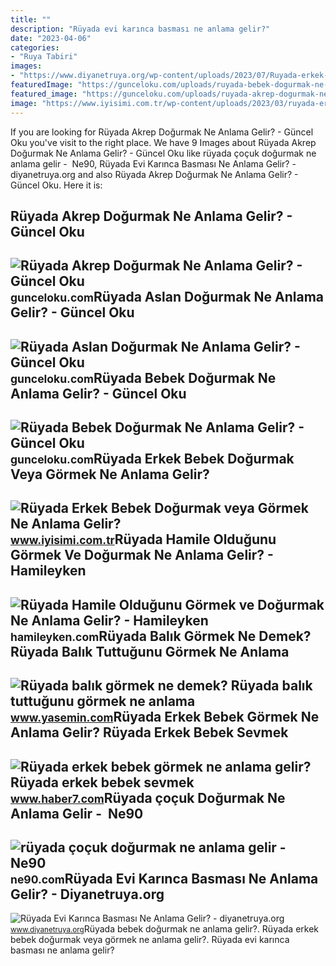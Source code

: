 ```yaml
---
title: ""
description: "Rüyada evi karınca basması ne anlama gelir?"
date: "2023-04-06"
categories:
- "Ruya Tabiri"
images:
- "https://www.diyanetruya.org/wp-content/uploads/2023/07/Ruyada-erkek-bebek-dogurmak-ne-anlama-gelir-Ruyada-ikiz-ucuz-1024x576.jpeg"
featuredImage: "https://gunceloku.com/uploads/ruyada-bebek-dogurmak-ne-anlama-gelir-6377c81218998.jpg"
featured_image: "https://gunceloku.com/uploads/ruyada-akrep-dogurmak-ne-anlama-gelir-638e4380d7805.jpg"
image: "https://www.iyisimi.com.tr/wp-content/uploads/2023/03/ruyada-erkek-bebek-dogurmak.jpg"
---
```


If you are looking for Rüyada Akrep Doğurmak Ne Anlama Gelir? - Güncel Oku you've visit to the right place. We have 9 Images about Rüyada Akrep Doğurmak Ne Anlama Gelir? - Güncel Oku like rüyada çoçuk doğurmak ne anlama gelir - ️ Ne90, Rüyada Evi Karınca Basması Ne Anlama Gelir? - diyanetruya.org and also Rüyada Akrep Doğurmak Ne Anlama Gelir? - Güncel Oku. Here it is:

Rüyada Akrep Doğurmak Ne Anlama Gelir? - Güncel Oku
---------------------------------------------------

 ![Rüyada Akrep Doğurmak Ne Anlama Gelir? - Güncel Oku](https://gunceloku.com/uploads/ruyada-akrep-dogurmak-ne-anlama-gelir-638e4380d7805.jpg) <small>gunceloku.com</small>Rüyada Aslan Doğurmak Ne Anlama Gelir? - Güncel Oku
---------------------------------------------------

 ![Rüyada Aslan Doğurmak Ne Anlama Gelir? - Güncel Oku](https://gunceloku.com/uploads/ruyada-aslan-dogurmak-ne-anlama-gelir-6398b688a82d2.jpg) <small>gunceloku.com</small>Rüyada Bebek Doğurmak Ne Anlama Gelir? - Güncel Oku
---------------------------------------------------

 ![Rüyada Bebek Doğurmak Ne Anlama Gelir? - Güncel Oku](https://gunceloku.com/uploads/ruyada-bebek-dogurmak-ne-anlama-gelir-6377c81218998.jpg) <small>gunceloku.com</small>Rüyada Erkek Bebek Doğurmak Veya Görmek Ne Anlama Gelir?
--------------------------------------------------------

 ![Rüyada Erkek Bebek Doğurmak veya Görmek Ne Anlama Gelir?](https://www.iyisimi.com.tr/wp-content/uploads/2023/03/ruyada-erkek-bebek-dogurmak.jpg) <small>www.iyisimi.com.tr</small>Rüyada Hamile Olduğunu Görmek Ve Doğurmak Ne Anlama Gelir? - Hamileyken
-----------------------------------------------------------------------

 ![Rüyada Hamile Olduğunu Görmek ve Doğurmak Ne Anlama Gelir? - Hamileyken](https://hamileyken.com/wp-content/uploads/2022/05/Ruyada-hamile-oldugunu-gormek-ve-dogurmak.jpg) <small>hamileyken.com</small>Rüyada Balık Görmek Ne Demek? Rüyada Balık Tuttuğunu Görmek Ne Anlama
---------------------------------------------------------------------

 ![Rüyada balık görmek ne demek? Rüyada balık tuttuğunu görmek ne anlama](https://i20.haber7.net/resize/1300x731/haber/haber7/photos/2020/38/ruyada_balik_gormek_ne_demek_ruyada_balik_tuttugunu_gormek_1600347729_853.jpg) <small>www.yasemin.com</small>Rüyada Erkek Bebek Görmek Ne Anlama Gelir? Rüyada Erkek Bebek Sevmek
--------------------------------------------------------------------

 ![Rüyada erkek bebek görmek ne anlama gelir? Rüyada erkek bebek sevmek](https://i12.haber7.net/haber/haber7/photos/2021/30/ruyada_erkek_bebek_gormek_ne_anlama_gelir_ruyada_erkek_bebek_dogurmak_hayirli_midir_1627307510_8393.jpg) <small>www.haber7.com</small>Rüyada çoçuk Doğurmak Ne Anlama Gelir - ️ Ne90
----------------------------------------------

 ![rüyada çoçuk doğurmak ne anlama gelir - ️ Ne90](https://iasbh.tmgrup.com.tr/a2234c/650/344/0/85/724/465?u=https://isbh.tmgrup.com.tr/sbh/2021/09/21/ruyada-bebek-dogurmak-ne-demek-ruyada-erkek-kiz-ve-ikiz-bebek-dogurmak-ne-anlama-gelir-1632219152803.jpg) <small>ne90.com</small>Rüyada Evi Karınca Basması Ne Anlama Gelir? - Diyanetruya.org
-------------------------------------------------------------

 ![Rüyada Evi Karınca Basması Ne Anlama Gelir? - diyanetruya.org](https://www.diyanetruya.org/wp-content/uploads/2023/07/Ruyada-erkek-bebek-dogurmak-ne-anlama-gelir-Ruyada-ikiz-ucuz-1024x576.jpeg) <small>www.diyanetruya.org</small>Rüyada bebek doğurmak ne anlama gelir?. Rüyada erkek bebek doğurmak veya görmek ne anlama gelir?. Rüyada evi karınca basması ne anlama gelir?
